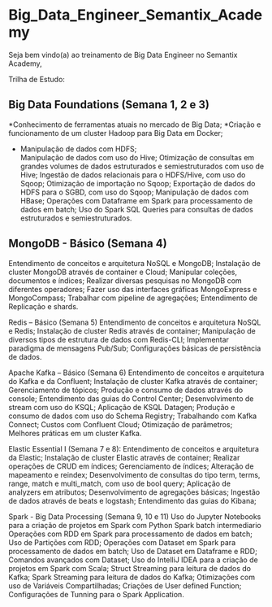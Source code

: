 # Big_Data_Engineer_Semantix_Academy
Seja bem vindo(a) ao treinamento de Big Data Engineer no Semantix Academy,

Trilha de Estudo:

## Big Data Foundations (Semana 1, 2 e 3)
*Conhecimento de ferramentas atuais no mercado de Big Data;
*Criação e funcionamento de um cluster Hadoop para Big Data em Docker;
* Manipulação de dados com HDFS;  
Manipulação de dados com uso do Hive;
Otimização de consultas em grandes volumes de dados estruturados e semiestruturados com uso de Hive;
Ingestão de dados relacionais para o HDFS/Hive, com uso do Sqoop;
Otimização de importação no Sqoop;
Exportação de dados do HDFS para o SGBD, com uso do Sqoop;
Manipulação de dados com HBase;
Operações com Dataframe em Spark para processamento de dados em batch;
Uso do Spark SQL Queries para consultas de dados estruturados e semiestruturados.

## MongoDB - Básico (Semana 4)
Entendimento de conceitos e arquitetura NoSQL e MongoDB;
Instalação de cluster MongoDB através de container e Cloud;
Manipular coleções, documentos e índices;
Realizar diversas pesquisas no MongoDB com diferentes operadores;
Fazer uso das interfaces gráficas MongoExpress e MongoCompass;
Trabalhar com pipeline de agregações;
Entendimento de Replicação e shards.

Redis – Básico (Semana 5)
Entendimento de conceitos e arquitetura NoSQL e Redis;
Instalação de cluster Redis através de container;
Manipulação de diversos tipos de estrutura de dados com Redis-CLI;
Implementar paradigma de mensagens Pub/Sub;
Configurações básicas de persistência de dados.

Apache Kafka – Básico (Semana 6)
Entendimento de conceitos e arquitetura do Kafka e da Confluent;
Instalação de cluster Kafka através de container;
Gerenciamento de tópicos;
Produção e consumo de dados através do console;
Entendimento das guias do Control Center;
Desenvolvimento de stream com uso do KSQL;
Aplicação de KSQL Datagen;
Produção e consumo de dados com uso do Schema Registry;
Trabalhando com Kafka Connect;
Custos com Confluent Cloud;
Otimização de parâmetros;
Melhores práticas em um cluster Kafka.

Elastic Essential I (Semana 7 e 8):
Entendimento de conceitos e arquitetura da Elastic;
Instalação de cluster Elastic através de container;
Realizar operações de CRUD em índices;
Gerenciamento de índices;
Alteração de mapeamento e reindex;
Desenvolvimento de consultas do tipo term, terms, range, match e multi_match, com uso de bool query;
Aplicação de analyzers em atributos;
Desenvolvimento de agregações básicas;
Ingestão de dados através de beats e logstash;
Entendimento das guias do Kibana;

Spark - Big Data Processing (Semana 9, 10 e 11)
Uso do Jupyter Notebooks para a criação de projetos em Spark com Python
Spark batch intermediario
Operações com RDD em Spark para processamento de dados em batch;
Uso de Partições com RDD;
Operações com Dataset em Spark para processamento de dados em batch;
Uso de Dataset em Dataframe e RDD;
Comandos avançados com Dataset;
Uso do IntelliJ IDEA para a criação de projetos em Spark com Scala;
Struct Streaming para leitura de dados do Kafka;
Spark Streaming para leitura de dados do Kafka;
Otimizações com uso de Variáveis Compartilhadas;
Criações de User defined Function;
Configurações de Tunning para o Spark Application.
